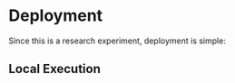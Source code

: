 # Deployment

Since this is a research experiment, deployment is simple:

## Local Execution

```bash